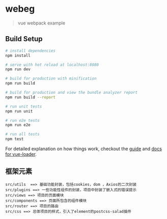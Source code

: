 # webeg

> vue webpack example

## Build Setup

``` bash
# install dependencies
npm install

# serve with hot reload at localhost:8080
npm run dev

# build for production with minification
npm run build

# build for production and view the bundle analyzer report
npm run build --report

# run unit tests
npm run unit

# run e2e tests
npm run e2e

# run all tests
npm test
```

For detailed explanation on how things work, checkout the [guide](http://vuejs-templates.github.io/webpack/) and [docs for vue-loader](http://vuejs.github.io/vue-loader).


## 框架元素

```
src/utils  ==> 基础功能封装，包括cookies，dom ，Axios的二次封装
src/plugins ==> 一些功能性组件的封装，项目中封装了嵌入式的错误提示
src/views ==> 项目的页面模块
src/components ==> 页面所包含的组件模块
src/router ==> 项目的路由
src/css ==> 总体项目的样式，引入了element的postcss-salad插件
```
